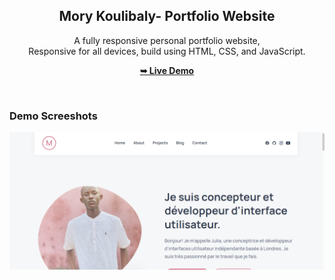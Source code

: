 <div align="center">


  <h2 align="center">Mory Koulibaly- Portfolio Website</h2>

A fully responsive personal portfolio website, <br />Responsive for all devices, build using HTML, CSS, and JavaScript.

<a href="https://github.io/morymirco"><strong>➥ Live Demo</strong></a>

</div>

<br />

### Demo Screeshots

![Mory portofololie capture d'ecran](./readme-images/readme.png "capture d'ecran")
